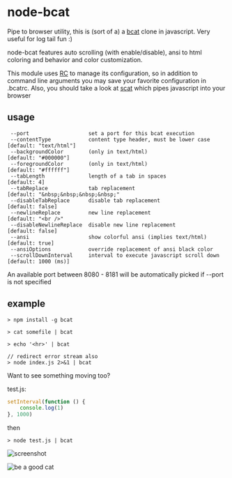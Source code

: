 # node-bcat
Pipe to browser utility, this is (sort of a) a [bcat](https://github.com/rtomayko/bcat) clone in javascript. Very useful for log tail fun :)

node-bcat features auto scrolling (with enable/disable), ansi to html coloring and behavior and color customization.

This module uses [RC](https://github.com/dominictarr/rc) to manage its configuration, so in addition to command line arguments you may save your favorite configuration in .bcatrc. Also, you should take a look at [scat](https://github.com/hughsk/scat) which pipes javascript into your browser
## usage
```
 --port                   set a port for this bcat execution
 --contentType            content type header, must be lower case      [default: "text/html"]
 --backgroundColor        (only in text/html)                          [default: "#000000"]
 --foregroundColor        (only in text/html)                          [default: "#ffffff"]
 --tabLength              length of a tab in spaces                    [default: 4]
 --tabReplace             tab replacement                              [default: "&nbsp;&nbsp;&nbsp;&nbsp;"
 --disableTabReplace      disable tab replacement                      [default: false]
 --newlineReplace         new line replacement                         [default: "<br />"
 --disableNewlineReplace  disable new line replacement                 [default: false]
 --ansi                   show colorful ansi (implies text/html)       [default: true]
 --ansiOptions            override replacement of ansi black color
 --scrollDownInterval     interval to execute javascript scroll down   [default: 1000 (ms)]
```
An available port between 8080 - 8181 will be automatically picked if --port is not specified
## example
```
> npm install -g bcat

> cat somefile | bcat

> echo '<hr>' | bcat

// redirect error stream also
> node index.js 2>&1 | bcat
```
Want to see something moving too?

test.js:
```js
setInterval(function () {
	console.log(1)
}, 1000)
```
then
```
> node test.js | bcat
```
![screenshot](https://raw.github.com/kessler/static/master/node-bcat.png)

![be a good cat](https://raw.github.com/kessler/static/master/bcat.jpg)
